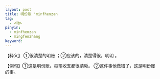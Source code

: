 ```yaml
---
layout: post
title: 明份账 'minfhenzan
tag:
  - <动>
pinyin: 
  - minfhenzan
  - mingfenzhang
keyword: 
---
```


 
【释义】 ①很清楚的明账 ；②应该的，清楚得很，明明 。      
                         
【例句】①这是明份账，每笔收支都很清晰。 ②这件事他做错了，这是明份账的事。      
      
          


